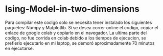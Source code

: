 # Ising-Model-in-two-dimensions

Para compilar este codigo solo se necesita tener instalado los siguientes paquetes: Numpy y Matplotlib. 
Si se desea correr online el codigo, copiar el enlace de google colab y copiarlo en el navegador. La ultima parte del codigo, no fue corrida en colab debido a los tiempos de ejecucion, se prefierio ejecutarlo en mi laptop, se demoró aproximadamente 70 minutos en ejecutarse.
